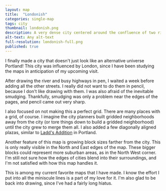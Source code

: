 ```yaml
---
layout: map
title:  "Londonish"
categories: single-map
tags: city
thumbnail: londonish.png
description: A very dense city centered around the confluence of two rivers, inspired by London, England.
alt-text: Any alt-text
full-resolution: londonish-full.png
published: true
---
```


I finally made a city that doesn't just look like an alternative universe Portland!
This city was influenced by London, since I have been studying the maps in anticipation of my upcoming visit.

After drawing the river and busy highways in pen, I waited a week before adding all the other streets.
I really did not want to do them in pencil, because I don't like drawing with them.
I was also afraid of the inevitable smudging.
Thankfully, smudging was only a problem near the edges of the pages, and pencil came out very sharp.

I also focused on not making this a perfect grid.
There are many places with a grid, of course.
I imagine the city planners built gridded neighborhoods away from the city (or tore things down to build a gridded neighborhood) until the city grew to merge them all.
I also added a few diagonally aligned plazas, similar to [Ladd's Addition](https://en.wikipedia.org/wiki/Ladd%27s_Addition) in Portland.

Another feature of this map is growing block sizes farther from the city.
This is only really visible in the North and East edges of the map.
These bigger blocks could represent more suburban areas, as in the North West corner.
I'm still not sure how the edges of cities blend into their surroundings, and I'm not satisfied with how this map handles it.

This is among my current favorite maps that I have made.
I know the effort I put into all the miniscule lines is a part of my love for it.
I'm also glad to be back into drawing, since I've had a fairly long hiatus. 
